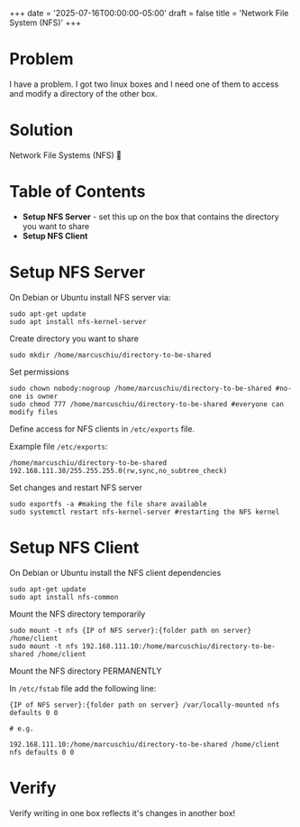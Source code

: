 +++
date = '2025-07-16T00:00:00-05:00'
draft = false
title = 'Network File System (NFS)'
+++

# Problem

I have a problem. I got two linux boxes and I need one of them to access and modify a directory of the other box.

# Solution

Network File Systems (NFS) 🙌

# Table of Contents

- **Setup NFS Server** - set this up on the box that contains the directory you want to share
- **Setup NFS Client**

# Setup NFS Server

On Debian or Ubuntu install NFS server via:

```shell
sudo apt-get update
sudo apt install nfs-kernel-server
```

Create directory you want to share

```shell
sudo mkdir /home/marcuschiu/directory-to-be-shared
```

Set permissions

```shell
sudo chown nobody:nogroup /home/marcuschiu/directory-to-be-shared #no-one is owner
sudo chmod 777 /home/marcuschiu/directory-to-be-shared #everyone can modify files
```

Define access for NFS clients in `/etc/exports` file.

Example file `/etc/exports`:

```shell
/home/marcuschiu/directory-to-be-shared 192.168.111.38/255.255.255.0(rw,sync,no_subtree_check)
```

Set changes and restart NFS server

```shell
sudo exportfs -a #making the file share available
sudo systemctl restart nfs-kernel-server #restarting the NFS kernel
```

# Setup NFS Client

On Debian or Ubuntu install the NFS client dependencies

```shell
sudo apt-get update
sudo apt install nfs-common
```

Mount the NFS directory temporarily

```shell
sudo mount -t nfs {IP of NFS server}:{folder path on server} /home/client
sudo mount -t nfs 192.168.111.10:/home/marcuschiu/directory-to-be-shared /home/client
```

Mount the NFS directory PERMANENTLY

In `/etc/fstab` file add the following line:

```shell
{IP of NFS server}:{folder path on server} /var/locally-mounted nfs defaults 0 0
 
# e.g.
 
192.168.111.10:/home/marcuschiu/directory-to-be-shared /home/client nfs defaults 0 0
```

# Verify

Verify writing in one box reflects it's changes in another box!
